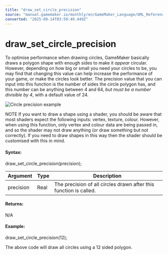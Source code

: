 ```yaml
---
title: "draw_set_circle_precision"
source: "manual.gamemaker.io/monthly/en/GameMaker_Language/GML_Reference/Drawing/Basic_Forms/draw_set_circle_precision.htm"
converted: "2025-09-14T03:59:49.449Z"
---
```


# draw\_set\_circle\_precision

To optimise performance when drawing circles, GameMaker basically draws a polygon shape with enough sides to make it _appear_ circular. However, depending on how big or small you need your circles to be, you may find that changing this value can help increase the performance of your game, or make the circles look better. The precision value that you can input into this function is the number of sides the circle polygon has, and this number can be anything between 4 and 64, _but must be a number divisible by 4_, with a default value of 24.

![Circle precision example](../../../../assets/Images/Scripting_Reference/GML/Reference/Drawing/draw_set_circle_precision.png)

NOTE If you want to draw a shape using a shader, you should be aware that most shaders expect the following inputs: vertex, texture, colour. However, when using this function, only vertex and colour data are being passed in, and so the shader may not draw anything (or draw something but not correctly). If you need to draw shapes in this way then the shader should be customised with this in mind.

#### Syntax:

draw\_set\_circle\_precision(precision);

| Argument | Type | Description |
| --- | --- | --- |
| precision | Real | The precision of all circles drawn after this function is called. |

#### Returns:

N/A

#### Example:

draw\_set\_circle\_precision(12);

The above code will draw all circles using a 12 sided polygon.